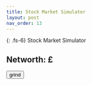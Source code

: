 ```yaml
---
title: Stock Market Simulator
layout: post
nav_order: 13
---
```


{: .fs-6}
Stock Market Simulator

## Networth: £<span id="networth"></span>

<canvas id="networth_chart" style="height:50%; width:100%"></canvas>

<button id="grind" onclick="grind()">grind</button>

<div id="stockhtml"> </div>

<div id="bankhtml"> </div>


<script src="https://cdnjs.cloudflare.com/ajax/libs/Chart.js/2.9.4/Chart.js"></script>
<script type="text/javascript" src="../js/marketsim/main.js"></script>
<script type="text/javascript" src="../js/marketsim/buttons.js"></script>
